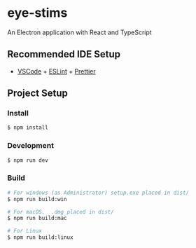 # eye-stims

An Electron application with React and TypeScript

## Recommended IDE Setup

- [VSCode](https://code.visualstudio.com/) + [ESLint](https://marketplace.visualstudio.com/items?itemName=dbaeumer.vscode-eslint) + [Prettier](https://marketplace.visualstudio.com/items?itemName=esbenp.prettier-vscode)

## Project Setup

### Install

```bash
$ npm install
```

### Development

```bash
$ npm run dev
```

### Build

```bash
# For windows (as Administrator) setup.exe placed in dist/
$ npm run build:win

# For macOS.  .dmg placed in dist/
$ npm run build:mac

# For Linux
$ npm run build:linux
```
